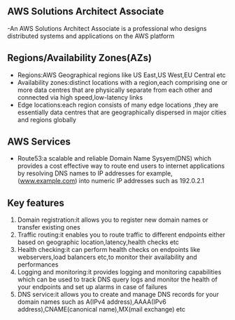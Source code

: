 ## AWS Solutions Architect Associate
-An AWS Solutions Architect Associate is a professional who designs distributed systems and applications on the AWS platform 

## Regions/Availability Zones(AZs)
- Regions:AWS Geographical regions like US East,US West,EU Central etc
- Availability zones:distinct locations with a region,each comprising one or more data centres that are physically separate from each other and connected via high speed,low-latency links
- Edge locations:each region consists of many edge locations ,they are essentially data centres that are geographically dispersed in major cities and regions globally




## AWS Services
- Route53:a scalable and reliable Domain Name Sysyem(DNS) which provides a cost effective way to route end users to internet applications by resolving DNS names to IP addresses for example,(www.example.com) into numeric IP addresses such as 192.0.2.1

## Key features
1. Domain registration:it allows you to register new domain names or transfer existing ones
2. Traffic routing:it enables you to route traffic to different endpoints either based on geographic location,latency,health checks etc
3. Health checking:it can perform health checks on endpoints like webservers,load balancers etc,to monitor their availability and performances
4. Logging and monitoring:it provides logging and monitoring capabilities which can be used to track DNS query logs and monitor the health of your endpoints and set up alarms in case of failures
5. DNS service:it allows you to create and manage DNS records for your domain names such as A(IPv4 address),AAAA(IPv6 address),CNAME(canonical name),MX(mail exchange) etc